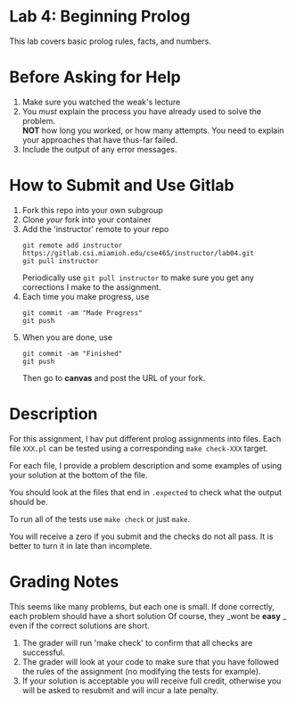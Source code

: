 # Lab 4:  Beginning Prolog
This lab covers basic prolog rules, facts, and numbers. 

# Before Asking for Help
1.  Make sure you watched the weak's lecture
2.  You _must_ explain the process you have already used to solve the problem.  
    **NOT** how long you worked, or how many attempts. You need to explain your approaches that have thus-far failed. 
3.  Include the output of any error messages.

# How to Submit and Use Gitlab
1. Fork this repo into your own subgroup
2. Clone _your_ fork into your container
3. Add the 'instructor' remote to your repo
   ```
   git remote add instructor https://gitlab.csi.miamioh.edu/cse465/instructor/lab04.git
   git pull instructor
   ``` 
   Periodically use `git pull instructor` to make sure you get any corrections I make to the assignment. 
4. Each time you make progress, use
   ```
   git commit -am "Made Progress" 
   git push
   ```
5. When you are done, use
   ```
   git commit -am "Finished" 
   git push
   ```  
   Then go to **canvas** and post the URL of your fork. 
# Description

For this assignment, I hav put different prolog assignments
into files. Each file `XXX.pl` can be tested using a corresponding 
`make check-XXX` target.  


For each file, I provide a problem description 
and some examples of using your solution
at the bottom of the file. 

You should look at the files that end in `.expected` to 
check what the output should be. 

To run all of the tests use `make check` or just `make`. 

You will receive a zero if you submit and the checks do not all pass.
It is better to turn it in late than incomplete. 

# Grading Notes
This seems like many problems, but each one is small. 
If done correctly, each problem should have a short solution
Of course, they _wont be **easy** _ even if the correct solutions are short. 

1. The grader will run 'make check' to confirm that all checks are successful. 
2. The grader will look at your code to make sure that you have followed the rules of the assignment (no modifying the tests for example).  
3. If your solution is acceptable you will receive full credit, otherwise you will be asked to resubmit and will incur a late penalty. 


